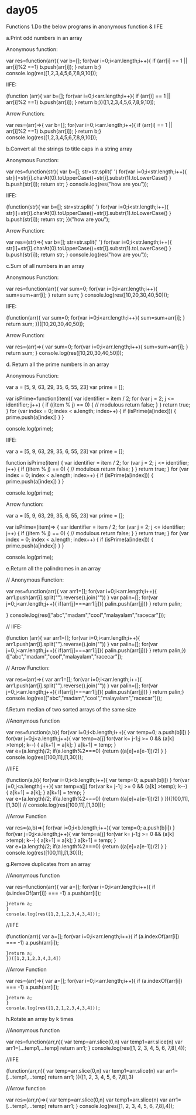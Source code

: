 # day05
Functions
1.Do the below programs in anonymous function & IIFE
  
  a.Print odd numbers in an array
  
   Anonymous function: 
   
  var res=function(arr){
  var b=[];
  for(var i=0;i<arr.length;i++){
  if (arr[i] == 1 || arr[i]%2 ==1)
   b.push(arr[i]);
  }
  return b;}
  console.log(res([1,2,3,4,5,6,7,8,9,10]));
  
  IIFE:
  
(function (arr){
  var b=[];
  for(var i=0;i<arr.length;i++){
  if (arr[i] == 1 || arr[i]%2 ==1)
   b.push(arr[i]);
  }
  return b;})([1,2,3,4,5,6,7,8,9,10]);
  
  Arrow Function:
    
var res=(arr)=>{
  var b=[];
  for(var i=0;i<arr.length;i++){
  if (arr[i] == 1 || arr[i]%2 ==1)
   b.push(arr[i]);
  }
  return b;}
  console.log(res([1,2,3,4,5,6,7,8,9,10]));
  
b.Convert all the strings to title caps in a string array

Anonymous Function:

var res=function(str){
  var b=[];
  str=str.split(' ')
  for(var i=0;i<str.length;i++){
  str[i]=str[i].charAt(0).toUpperCase()+str[i].substr(1).toLowerCase() }
   b.push(str[i]);
return str;
  }
  console.log(res("how are you"));
  
  IIFE:
  
  (function(str){
  var b=[];
  str=str.split(' ')
  for(var i=0;i<str.length;i++){
  str[i]=str[i].charAt(0).toUpperCase()+str[i].substr(1).toLowerCase() }
   b.push(str[i]);
return str;
  })("how are you");

Arrow Function:

var res=(str)=>{
  var b=[];
  str=str.split(' ')
  for(var i=0;i<str.length;i++){
  str[i]=str[i].charAt(0).toUpperCase()+str[i].substr(1).toLowerCase() }
   b.push(str[i]);
return str;
  }
  console.log(res("how are you"));
  
 
c.Sum of all numbers in an array

Anonymous Function:

 var res=function(arr){
  var sum=0;
  for(var i=0;i<arr.length;i++){
   sum=sum+arr[i];
    }  return sum; 
  }
  console.log(res([10,20,30,40,50]));

IIFE:

  (function(arr){
  var sum=0;
  for(var i=0;i<arr.length;i++){
   sum=sum+arr[i];
    }  return sum; 
  })([10,20,30,40,50]);
    
Arrow Function:

 var res=(arr)=>{
  var sum=0;
  for(var i=0;i<arr.length;i++){
   sum=sum+arr[i];
    }  return sum; 
    }
  console.log(res([10,20,30,40,50]));
  
 d. Return all the prime numbers in an array
 
 Anonymous Function:
 
  var a = [5, 9, 63, 29, 35, 6, 55, 23]
var prime = [];

var isPrime=function(item){
    var identifier = item / 2;
      for (var j = 2; j <= identifier; j++) {
       if ((item % j) == 0) { // modulous
        return false;
       } 
     }
     return true;
}
for (var index = 0; index < a.length; index++) {
  if (isPrime(a[index])) {
      prime.push(a[index])
  }
}

console.log(prime);

IIFE:

var a = [5, 9, 63, 29, 35, 6, 55, 23]
var prime = [];

function isPrime(item) {
    var identifier = item / 2;
      for (var j = 2; j <= identifier; j++) {
       if ((item % j) == 0) { // modulous
        return false;
       } 
     }
     return true;
}
for (var index = 0; index < a.length; index++) {
  if (isPrime(a[index])) {
      prime.push(a[index])
  }
}

console.log(prime);

  Arrow function:
  
  var a = [5, 9, 63, 29, 35, 6, 55, 23]
var prime = [];

var isPrime=(item)=> {
    var identifier = item / 2;
      for (var j = 2; j <= identifier; j++) {
       if ((item % j) == 0) { // modulous
        return false;
       } 
     }
     return true;
}
for (var index = 0; index < a.length; index++) {
  if (isPrime(a[index])) {
      prime.push(a[index])
  }
}

console.log(prime);
    
  e.Return all the palindromes in an array
  
  // Anonymous Function:

 var res=function(arr){
    var arr1=[];
    for(var i=0;i<arr.length;i++){
    arr1.push(arr[i].split("").reverse().join(""))
     }
  var palin=[];
for(var j=0;j<arr.length;j++){ 
  if(arr[j]===arr1[j]){
    palin.push(arr[j])} }
 return palin;

 }
  console.log(res(["abc","madam","cool","malayalam","racecar"]));
  
//  IIFE:

(function (arr){
      var arr1=[];
    for(var i=0;i<arr.length;i++){
    arr1.push(arr[i].split("").reverse().join(""))
     }
  var palin=[];
for(var j=0;j<arr.length;j++){ 
  if(arr[j]===arr1[j]){
    palin.push(arr[j])} }
 return palin;})(["abc","madam","cool","malayalam","racecar"]);
 
// Arrow Function:  

var res=(arr)=>{
      var arr1=[];
    for(var i=0;i<arr.length;i++){
    arr1.push(arr[i].split("").reverse().join(""))
     }
  var palin=[];
for(var j=0;j<arr.length;j++){ 
  if(arr[j]===arr1[j]){
    palin.push(arr[j])} }
 return palin;}
  console.log(res(["abc","madam","cool","malayalam","racecar"]));
  
  f.Return median of two sorted arrays of the same size
  
//Anonymous function

 var res=function(a,b){
   for(var i=0;i<b.length;i++){
     var temp=0;
     a.push(b[i])
     }
 for(var j=0;j<a.length;j++){
   var temp=a[j]
   for(var k= j-1;j >= 0 && (a[k] >temp); k--) {
        a[k+1] = a[k];
   }
    a[k+1] = temp;
     }  
     var e=(a.length)/2;
  if(a.length%2===0)
   {return ((a[e]+a[e-1])/2) }
 }
  console.log(res([100,11],[1,30]));
  
  //IIFE
  
  (function(a,b){
   for(var i=0;i<b.length;i++){
     var temp=0;
     a.push(b[i])
     }
 for(var j=0;j<a.length;j++){
   var temp=a[j]
   for(var k= j-1;j >= 0 && (a[k] >temp); k--) {
        a[k+1] = a[k];
   }
    a[k+1] = temp;
     }  
     var e=(a.length)/2;
  if(a.length%2===0)
   {return ((a[e]+a[e-1])/2) }
 })([100,11],[1,30])
 // console.log(res([100,11],[1,30]));
 
 //Arrow Function
 
 var res=(a,b)=>{
   for(var i=0;i<b.length;i++){
     var temp=0;
     a.push(b[i])
     }
 for(var j=0;j<a.length;j++){
   var temp=a[j]
   for(var k= j-1;j >= 0 && (a[k] >temp); k--) {
        a[k+1] = a[k];
   }
    a[k+1] = temp;
     }  
     var e=(a.length)/2;
  if(a.length%2===0)
   {return ((a[e]+a[e-1])/2) }
 }
  console.log(res([100,11],[1,30]));
  
  g.Remove duplicates from an array
  
  //Anonymous function
  
var res=function(arr){
  var a=[];
  for(var i=0;i<arr.length;i++){
 if (a.indexOf(arr[i]) === -1)
            a.push(arr[i]);
    
    }return a;
    }
    console.log(res([1,2,1,2,3,4,3,4]));

//IIFE

(function(arr){
  var a=[];
  for(var i=0;i<arr.length;i++){
 if (a.indexOf(arr[i]) === -1)
            a.push(arr[i]);
    
    }return a;
    })([1,2,1,2,3,4,3,4])
    
//Arrow Function

var res=(arr)=>{
  var a=[];
  for(var i=0;i<arr.length;i++){
 if (a.indexOf(arr[i]) === -1)
            a.push(arr[i]);
    
    }return a;
    }
    console.log(res([1,2,1,2,3,4,3,4]));
  
  h.Rotate an array by k times
  
//Anonymous function

var res=function(arr,n){
  var temp=arr.slice(0,n)
  var temp1=arr.slice(n)
  var arr1=[...temp1,...temp]
  return arr1;
}
console.log(res([1, 2, 3, 4, 5, 6, 7,8],4));

//IIFE

(function(arr,n){
  var temp=arr.slice(0,n)
  var temp1=arr.slice(n)
  var arr1=[...temp1,...temp]
  return arr1;
})([1, 2, 3, 4, 5, 6, 7,8],3)

//Arrow function

var res=(arr,n)=>{
  var temp=arr.slice(0,n)
  var temp1=arr.slice(n)
  var arr1=[...temp1,...temp]
  return arr1;
}
console.log(res([1, 2, 3, 4, 5, 6, 7,8],4));
